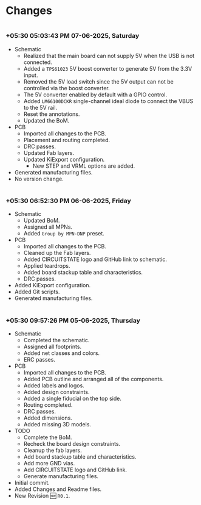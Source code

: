 
# Changes

#
### **+05:30 05:03:43 PM 07-06-2025, Saturday**

  - Schematic
    - Realized that the main board can not supply 5V when the USB is not connected.
    - Added a `TPS61023` 5V boost converter to generate 5V from the 3.3V input.
    - Removed the 5V load switch since the 5V output can not be controlled via the boost converter.
    - The 5V converter enabled by default with a GPIO control.
    - Added `LM66100DCKR` single-channel ideal diode to connect the VBUS to the 5V rail.
    - Reset the annotations.
    - Updated the BoM.
  - PCB
    - Imported all changes to the PCB.
    - Placement and routing completed.
    - DRC passes.
    - Updated Fab layers.
    - Updated KiExport configuration.
      - New STEP and VRML options are added.
  - Generated manufacturing files.
  - No version change.

#
### **+05:30 06:52:30 PM 06-06-2025, Friday**

  - Schematic
    - Updated BoM.
    - Assigned all MPNs.
    - Added `Group by MPN-DNP` preset.
  - PCB
    - Imported all changes to the PCB.
    - Cleaned up the Fab layers.
    - Added CIRCUITSTATE logo and GitHub link to schematic.
    - Applied teardrops.
    - Added board stackup table and characteristics.
    - DRC passes.
  - Added KiExport configuration.
  - Added Git scripts.
  - Generated manufacturing files.

#
### **+05:30 09:57:26 PM 05-06-2025, Thursday**

  - Schematic
    - Completed the schematic.
    - Assigned all footprints.
    - Added net classes and colors.
    - ERC passes.
  - PCB
    - Imported all changes to the PCB.
    - Added PCB outline and arranged all of the components.
    - Added labels and logos.
    - Added design constraints.
    - Added a single fiducial on the top side.
    - Routing completed.
    - DRC passes.
    - Added dimensions.
    - Added missing 3D models.
  - TODO
    - Complete the BoM.
    - Recheck the board design constraints.
    - Cleanup the fab layers.
    - Add board stackup table and characteristics. 
    - Add more GND vias.
    - Add CIRCUITSTATE logo and GitHub link.
    - Generate manufacturing files.
  - Initial commit.
  - Added Changes and Readme files.
  - New Revision 🆕 `R0.1`.

